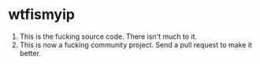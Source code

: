# wtfismyip

1. This is the fucking source code. There isn't much to it.
2. This is now a fucking community project. Send a pull request to make it better.
